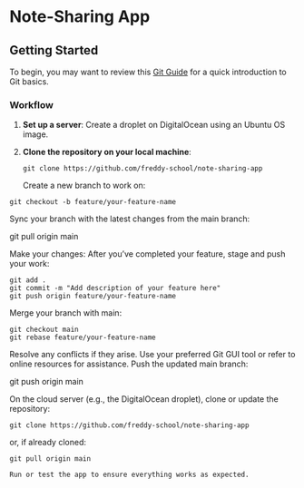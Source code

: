 # Note-Sharing App

## Getting Started

To begin, you may want to review this [Git Guide](http://rogerdudler.github.io/git-guide/) for a quick introduction to Git basics.

### Workflow

1. **Set up a server**: Create a droplet on DigitalOcean using an Ubuntu OS image.
2. **Clone the repository on your local machine**:

    `git clone https://github.com/freddy-school/note-sharing-app`

    Create a new branch to work on:

```
git checkout -b feature/your-feature-name
```

Sync your branch with the latest changes from the main branch:

git pull origin main

Make your changes: After you’ve completed your feature, stage and push your work:
```
git add .
git commit -m "Add description of your feature here"
git push origin feature/your-feature-name
```

Merge your branch with main:
```
git checkout main
git rebase feature/your-feature-name
```
Resolve any conflicts if they arise. Use your preferred Git GUI tool or refer to online resources for assistance.
Push the updated main branch:

git push origin main

On the cloud server (e.g., the DigitalOcean droplet), clone or update the repository:

```
git clone https://github.com/freddy-school/note-sharing-app
```

or, if already cloned:

    git pull origin main

    Run or test the app to ensure everything works as expected.
